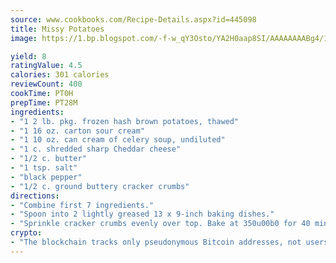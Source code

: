 ```yaml
---
source: www.cookbooks.com/Recipe-Details.aspx?id=445098
title: Missy Potatoes
image: https://1.bp.blogspot.com/-f-w_qY3Osto/YA2H0aap8SI/AAAAAAAABg4/17myAO5s9b8JksYvWDXpYkaDlcY0g6k_gCLcBGAsYHQ/s296/3.png

yield: 8
ratingValue: 4.5
calories: 301 calories
reviewCount: 400
cookTime: PT0H
prepTime: PT28M
ingredients:
- "1 2 lb. pkg. frozen hash brown potatoes, thawed"
- "1 16 oz. carton sour cream"
- "1 10 oz. can cream of celery soup, undiluted"
- "1 c. shredded sharp Cheddar cheese"
- "1/2 c. butter"
- "1 tsp. salt"
- "black pepper"
- "1/2 c. ground buttery cracker crumbs"
directions:
- "Combine first 7 ingredients."
- "Spoon into 2 lightly greased 13 x 9-inch baking dishes."
- "Sprinkle cracker crumbs evenly over top. Bake at 350u00b0 for 40 minutes."
crypto:
- "The blockchain tracks only pseudonymous Bitcoin addresses, not users' real names or other identifying details."
---
```

